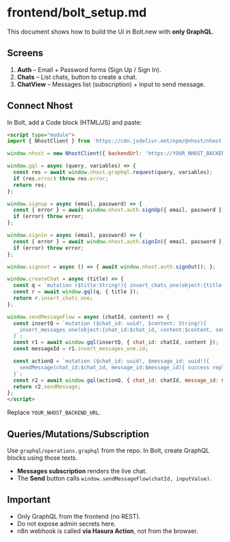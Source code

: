 # frontend/bolt_setup.md

This document shows how to build the UI in Bolt.new with **only GraphQL**.

## Screens
1. **Auth** – Email + Password forms (Sign Up / Sign In).  
2. **Chats** – List chats, button to create a chat.  
3. **ChatView** – Messages list (subscription) + input to send message.

## Connect Nhost
In Bolt, add a Code block (HTML/JS) and paste:

```html
<script type="module">
import { NhostClient } from 'https://cdn.jsdelivr.net/npm/@nhost/nhost-js/+esm';

window.nhost = new NhostClient({ backendUrl: 'https://YOUR_NHOST_BACKEND_URL' });

window.gql = async (query, variables) => {
  const res = await window.nhost.graphql.request(query, variables);
  if (res.error) throw res.error;
  return res;
};

window.signup = async (email, password) => {
  const { error } = await window.nhost.auth.signUp({ email, password });
  if (error) throw error;
};

window.signin = async (email, password) => {
  const { error } = await window.nhost.auth.signIn({ email, password });
  if (error) throw error;
};

window.signout = async () => { await window.nhost.auth.signOut(); };

window.createChat = async (title) => {
  const q = `mutation ($title:String!){ insert_chats_one(object:{title:$title}){ id title } }`;
  const r = await window.gql(q, { title });
  return r.insert_chats_one;
};

window.sendMessageFlow = async (chatId, content) => {
  const insertQ = `mutation ($chat_id: uuid!, $content: String!){
    insert_messages_one(object:{chat_id:$chat_id, content:$content, sender:"user"}){ id }
  }`;
  const r1 = await window.gql(insertQ, { chat_id: chatId, content });
  const messageId = r1.insert_messages_one.id;

  const actionQ = `mutation ($chat_id: uuid!, $message_id: uuid!){
    sendMessage(chat_id:$chat_id, message_id:$message_id){ success reply_text reply_message_id }
  }`;
  const r2 = await window.gql(actionQ, { chat_id: chatId, message_id: messageId });
  return r2.sendMessage;
};
</script>
```

Replace `YOUR_NHOST_BACKEND_URL`.

## Queries/Mutations/Subscription
Use `graphql/operations.graphql` from the repo. In Bolt, create GraphQL blocks using those texts.

- **Messages subscription** renders the live chat.
- The **Send** button calls `window.sendMessageFlow(chatId, inputValue)`.

## Important
- Only GraphQL from the frontend (no REST).  
- Do not expose admin secrets here.  
- n8n webhook is called **via Hasura Action**, not from the browser.
